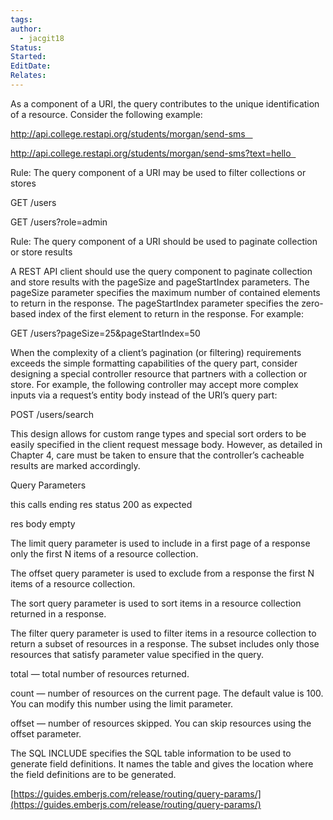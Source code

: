 ```yaml
---
tags: 
author:
  - jacgit18
Status: 
Started: 
EditDate: 
Relates:
---
```

As a component of a URI, the query contributes to the unique identification of a resource. Consider the following example: 

http://api.college.restapi.org/students/morgan/send-sms   

http://api.college.restapi.org/students/morgan/send-sms?text=hello  

Rule: The query component of a URI may be used to filter collections or stores 

GET /users   

GET /users?role=admin   

Rule: The query component of a URI should be used to paginate collection or store results 

A REST API client should use the query component to paginate collection and store results with the pageSize and pageStartIndex parameters. The pageSize parameter specifies the maximum number of contained elements to return in the response. The pageStartIndex parameter specifies the zero-based index of the first element to return in the response. For example: 

GET /users?pageSize=25&pageStartIndex=50 

When the complexity of a client’s pagination (or filtering) requirements exceeds the simple formatting capabilities of the query part, consider designing a special controller resource that partners with a collection or store. For example, the following controller may accept more complex inputs via a request’s entity body instead of the URI’s query part: 

POST /users/search 

This design allows for custom range types and special sort orders to be easily specified in the client request message body. However, as detailed in Chapter 4, care must be taken to ensure that the controller’s cacheable results are marked accordingly.






Query Parameters 

this calls ending res status 200 as expected  

res body empty 

The limit query parameter is used to include in a first page of a response only the first N items of a resource collection. 

The offset query parameter is used to exclude from a response the first N items of a resource collection. 

The sort query parameter is used to sort items in a resource collection returned in a response. 

The filter query parameter is used to filter items in a resource collection to return a subset of resources in a response. The subset includes only those resources that satisfy parameter value specified in the query. 

total — total number of resources returned. 

count — number of resources on the current page. The default value is 100. You can modify this number using the limit parameter. 

offset — number of resources skipped. You can skip resources using the offset parameter. 

The SQL INCLUDE specifies the SQL table information to be used to generate field definitions. It names the table and gives the location where the field definitions are to be generated. 

[https://guides.emberjs.com/release/routing/query-params/](https://guides.emberjs.com/release/routing/query-params/)